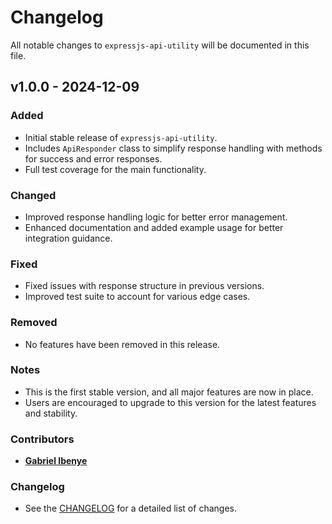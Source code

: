 # Changelog

All notable changes to `expressjs-api-utility` will be documented in this file.

## v1.0.0 - 2024-12-09

### Added

- Initial stable release of `expressjs-api-utility`.
- Includes `ApiResponder` class to simplify response handling with methods for success and error responses.
- Full test coverage for the main functionality.

### Changed

- Improved response handling logic for better error management.
- Enhanced documentation and added example usage for better integration guidance.

### Fixed

- Fixed issues with response structure in previous versions.
- Improved test suite to account for various edge cases.

### Removed

- No features have been removed in this release.

### Notes

- This is the first stable version, and all major features are now in place.
- Users are encouraged to upgrade to this version for the latest features and stability.

### Contributors

- **[Gabriel Ibenye](https://github.com/gabbyti)**

### Changelog

- See the [CHANGELOG](CHANGELOG.md) for a detailed list of changes.
